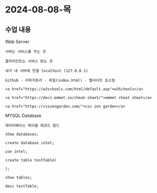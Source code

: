# 2024-08-08-목

## 수업 내용

<p>
    Web Server

    서버는 서비스를 주는 것

    클라이언트는 서버스 받는 것

    내가 내 서버에 연결 localhost (127.0.0.1)

    Github - 리파지토리 - 파일(index.html) - 웹사이트 호스팅

    <a href="https://w3schools.com/html/default.asp">w3Schools</a>

    <a href="https://docs.emmet.io/cheat-sheet/">emmet cheat sheet</a>

    <a href="https://csszengarden.com/">css zen garden</a>

</p>

<p>
    MYSQL Database

    데이터베이스 테이블 레코드 필드

    show databases;

    create database intel;

    use intel;

    create table testTable(

    );

    show tables;

    desc testTable;

</p>